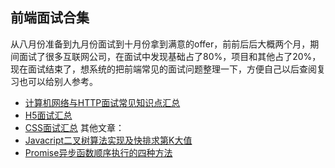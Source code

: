 前端面试合集
---
从八月份准备到九月份面试到十月份拿到满意的offer，前前后后大概两个月，期间面试了很多互联网公司，在面试中发现基础占了80%，项目和其他占了20%，现在面试结束了，想系统的把前端常见的面试问题整理一下，方便自己以后查阅复习也可以给别人参考。

- [计算机网络与HTTP面试常见知识点汇总](https://github.com/wangfengyuan/interview/blob/master/%E8%AE%A1%E7%AE%97%E6%9C%BA%E7%BD%91%E7%BB%9C%E5%8F%8AHTTP%E5%8D%8F%E8%AE%AE.md)
- [H5面试汇总](https://github.com/wangfengyuan/interview/blob/master/HTML5%E9%9D%A2%E8%AF%95%E6%B1%87%E6%80%BB.md)
- [CSS面试汇总](https://github.com/wangfengyuan/interview/blob/master/CSS%E9%9D%A2%E8%AF%95%E6%B1%87%E6%80%BB.md)
其他文章：
- [Javacript二叉树算法实现及快排求第K大值](https://github.com/wangfengyuan/interview/blob/master/javascript%E5%B8%B8%E8%A7%81%E4%BA%8C%E5%8F%89%E6%A0%91%E7%AE%97%E6%B3%95%E5%AE%9E%E7%8E%B0%E5%8F%8A%E5%BF%AB%E6%8E%92%E6%B1%82%E7%AC%ACK%E5%A4%A7%E5%80%BC.md)
- [Promise异步函数顺序执行的四种方法](https://github.com/wangfengyuan/interview/blob/master/mergePromise.md)
